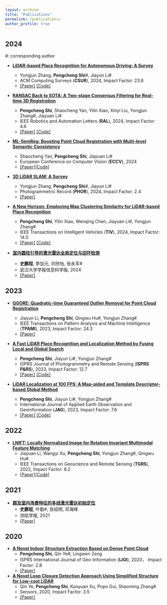 ```yaml
---
layout: archive
title: "Publications"
permalink: /publications/
author_profile: true
---
```

## 2024
\#: corresponding author
- **[LiDAR-based Place Recognition for Autonomous Driving: A Survey](https://dl.acm.org/doi/10.1145/3707446)**  
  - Yongjun Zhang, **Pengcheng Shi**#, Jiayun Li#  
  - ACM Computing Surveys (**CSUR**), 2024, Impact Factor: 23.8 
  - [[Paper]](https://dl.acm.org/doi/10.1145/3707446) [[Code]](https://github.com/ShiPC-AI/LPR-Survey)

- **[RANSAC Back to SOTA: A Two-stage Consensus Filtering for Real-time 3D Registration](https://ieeexplore.ieee.org/document/10758239)**
  - **Pengcheng Shi**, Shaocheng Yan, Yilin Xiao, Xinyi Liu, Yongjun Zhang#, Jiayuan Li#
  - IEEE Robotics and Automation Letters (**RAL**), 2024, Impact Factor: 4.6
  - [[Paper]](https://ieeexplore.ieee.org/document/10758239) [[Code]](https://github.com/ShiPC-AI/TCF)

- **[ML-SemReg: Boosting Point Cloud Registration with Multi-level Semantic Consistency
](https://link.springer.com/chapter/10.1007/978-3-031-72784-9_2)**
  - Shaocheng Yan, **Pengcheng Shi**, Jiayuan Li#
  - European Conference on Computer Vision (**ECCV**), 2024
  - [[Paper]](https://link.springer.com/chapter/10.1007/978-3-031-72784-9_2)[[Code]](https://github.com/Laka-3DV/ML-SemReg)

- **[3D LiDAR SLAM: A Survey](https://onlinelibrary.wiley.com/doi/full/10.1111/phor.12497)**
  - Yongjun Zhang, **Pengcheng Shi**#, Jiayun Li#
  - Photogrammetric Record (**PHOR**), 2024, Impact Factor: 2.4
  - [[Paper]](https://onlinelibrary.wiley.com/doi/full/10.1111/phor.12497) 

- **[A New Horizon: Employing Map Clustering Similarity for LiDAR-based Place Recognition](https://ieeexplore.ieee.org/abstract/document/10416737)**
  - **Pengcheng Shi**, Yilin Xiao, Wenqing Chen, Jiayuan Li#, Yongjun Zhang#
  - IEEE Transactions on Intelligent Vehicles (**TIV**), 2024, Impact Factor: 14.0
  - [[Paper]](https://ieeexplore.ieee.org/abstract/document/10416737) [[Code]](https://github.com/ShiPC-AI/MCS)

- **[室内圆柱引导的激光雷达全局定位与回环检测](http://ch.whu.edu.cn/cn/article/doi/10.13203/j.whugis20220761?viewType=SUP)**
  - **史鹏程**, 李加元, 刘欣怡, 张永军#
  - 武汉大学学报信息科学版, 2024
  - [[Paper]](http://ch.whu.edu.cn/cn/article/doi/10.13203/j.whugis20220761?viewType=SUP) 

## 2023
- **[QGORE: Quadratic-time Guaranteed Outlier Removal for Point Cloud Registration](https://ieeexplore.ieee.org/document/10091912)**
  - Jiayun Li, **Pengcheng Shi**, Qingwu Hu#, Yongjun Zhang#
  - IEEE Transactions on Pattern Analysis and Machine Intelligence (**TPAMI**), 2023, Impact Factor: 24.3
  - [[Paper]](https://ieeexplore.ieee.org/document/10091912) 

- **[A Fast LiDAR Place Recognition and Localization Method by Fusing Local and Global Search](https://www.sciencedirect.com/science/article/pii/S0924271623001892)**
  - **Pengcheng Shi**, Jiayun Li#, Yongjun Zhang#
  - ISPRS Journal of Photogrammetry and Remote Sensing (**ISPRS P&RS**), 2023, Impact Factor: 12.7
  - [[Paper]](https://www.sciencedirect.com/science/article/pii/S0924271623001892) [[Code]](https://github.com/ShiPC-AI/Occupied-Place-Description)

- **[LiDAR Localization at 100 FPS: A Map-aided and Template Descriptor-based Global Method](https://www.sciencedirect.com/science/article/pii/S1569843223001589)**
  - **Pengcheng Shi**, Jiayun Li#, Yongjun Zhang#
  - International Journal of Applied Earth Observation and Geoinformation (**JAG**), 2023, Impact Factor: 7.6
  - [[Paper]](https://www.sciencedirect.com/science/article/pii/S0924271623001892) [[Code]](https://github.com/ShiPC-AI/LiDAR-Localization-100FPS)

## 2022
- **[LNIFT: Locally Normalized Image for Rotation Invariant Multimodal Feature Matching](https://ieeexplore.ieee.org/abstract/document/9751712)**
  - Jiayuan Li, Wangyi Xu, **Pengcheng Shi**, Yongjun Zhang#, Qingwu Hu#
  - IEEE Transactions on Geoscience and Remote Sensing (**TGRS**), 2022, Impact Factor: 8.2
  - [[Paper]](https://ieeexplore.ieee.org/abstract/document/9751712)[[Code]](https://github.com/LJY-RS/LNIFT_exe)

## 2021
- **[顾及室内场景特征的多线激光雷达初始定位](http://xb.chinasmp.com/CN/10.11947/j.AGCS.2021.20210268)**
  - **史鹏程**, 叶勤#, 张绍明, 邓海峰
  - 测绘学报, 2021
  - [[Paper]](http://xb.chinasmp.com/CN/10.11947/j.AGCS.2021.20210268) 

## 2020
- **[A Novel Indoor Structure Extraction Based on Dense Point Cloud](https://www.mdpi.com/2220-9964/9/11/660)**
  - **Pengcheng Shi**, Qin Ye#, Lingwen Zeng
  - ISPRS International Journal of Geo-Information (**IJGI**), 2020， Impact Factor: 2.8
  - [[Paper]](https://www.mdpi.com/2220-9964/9/11/660) 
- **[A Novel Loop Closure Detection Approach Using Simplified Structure for Low-cost LiDAR](https://www.mdpi.com/1424-8220/20/8/2299)**
  - Qin Ye, **Pengcheng Shi**, Kunyuan Xu, Popo Gui, Shaoming Zhang#
  - Sensors, 2020, Impact Factor: 3.5
  - [[Paper]](https://www.mdpi.com/1424-8220/20/8/2299) 